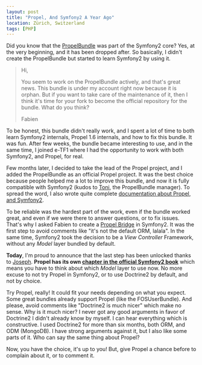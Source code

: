 ```yaml
---
layout: post
title: "Propel, And Symfony2 A Year Ago"
location: Zürich, Switzerland
tags: [PHP]
---
```


Did you know that the [PropelBundle](http://github.com/propelorm/PropelBundle) was part of the
Symfony2 core? Yes, at the very beginning, and it has been dropped after. So basically, I didn't
create the PropelBundle but started to learn Symfony2 by using it.

> Hi,
>
> You seem to work on the PropelBundle actively, and that's great news. This bundle is under my account right now because it is orphan. But if you want to take care of the maintenance of it, then I think it's time for your fork to become the official repository for the bundle. What do you think?
>
> Fabien

To be honest, this bundle didn't really work, and I spent a lot of time to both learn Symfony2 internals,
Propel 1.6 internals, and how to fix this bundle. It was fun. After few weeks, the bundle became interesting
to use, and in the same time, I joined e-TF1 where I had the opportunity to work with both Symfony2, and Propel,
for real.

Few months later, I decided to take the lead of the Propel project, and I added the PropelBundle as an official
Propel project. It was the best choice because people helped me a lot to improve this bundle, and now it is
fully compatible with Symfony2 (kudos to [Toni](https://github.com/havvg), the PropelBundle manager).
To spread the word, I also wrote quite complete [documentation about Propel, and Symfony2](http://www.propelorm.org/documentation/#working_with_symfony2).

To be reliable was the hardest part of the work, even if the bundle worked great, and even if we were there
to answer questions, or to fix issues. That's why I asked Fabien to create a [Propel Bridge](https://github.com/symfony/Propel1Bridge) in Symfony2. It was the first step to avoid comments like "it's not the default ORM, lalala".
In the same time, Symfony2 took the decision to be a _View Controller_ Framework, without any _Model_ layer bundled
by default.

**Today**, I'm proud to announce that the last step has been unlocked thanks to [Joseph](https://github.com/rouffj).
**Propel has its own [chapter in the official Symfony2 book](http://symfony.com/doc/master/book/propel.html)** which means you have to think about which _Model_ layer to use now.
No more excuse to not try Propel in Symfony2, or to use Doctrine2 by default, and not by choice.

Try Propel, really! It could fit your needs depending on what you expect. Some great bundles already support Propel
(like the FOSUserBundle). And please, avoid comments like "Doctrine2 is much nicer" which make no sense. Why is it much nicer?
I never got any good arguments in favor of Doctrine2 I didn't already know by myself. I can hear everything which is constructive.
I used Doctrine2 for more than six months, both ORM, and ODM (MongoDB). I have strong arguments against it, but I also
like some parts of it. Who can say the same thing about Propel?

Now, you have the choice, it's up to you! But, give Propel a chance before to complain about it, or to comment it.
